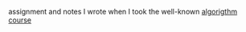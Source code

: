 assignment and notes I wrote when I took the well-known [algorigthm course](https://www.coursera.org/learn/algorithms-part1/)
